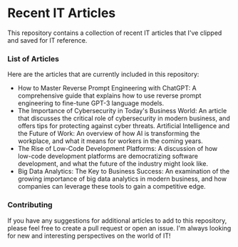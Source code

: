 # Recent IT Articles


This repository contains a collection of recent IT articles that I've clipped and saved for IT reference.


### List of Articles

Here are the articles that are currently included in this repository:

+ How to Master Reverse Prompt Engineering with ChatGPT: A comprehensive guide that explains how to use reverse prompt engineering to fine-tune GPT-3 language models.
+ The Importance of Cybersecurity in Today's Business World: An article that discusses the critical role of cybersecurity in modern business, and offers tips for protecting against cyber threats.
Artificial Intelligence and the Future of Work: An overview of how AI is transforming the workplace, and what it means for workers in the coming years.
+ The Rise of Low-Code Development Platforms: A discussion of how low-code development platforms are democratizing software development, and what the future of the industry might look like.
+ Big Data Analytics: The Key to Business Success: An examination of the growing importance of big data analytics in modern business, and how companies can leverage these tools to gain a competitive edge.


### Contributing

If you have any suggestions for additional articles to add to this repository, please feel free to create a pull request or open an issue. I'm always looking for new and interesting perspectives on the world of IT!
